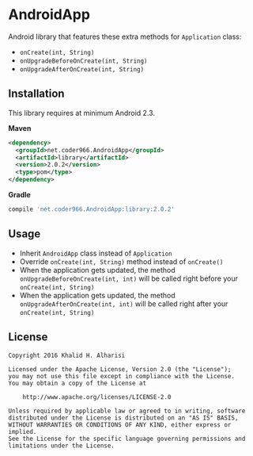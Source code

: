 AndroidApp
===
Android library that features these extra methods for `Application` class:
* `onCreate(int, String)`
* `onUpgradeBeforeOnCreate(int, String)`
* `onUpgradeAfterOnCreate(int, String)`

Installation
---
This library requires at minimum Android 2.3.

**Maven**
```xml
<dependency>
  <groupId>net.coder966.AndroidApp</groupId>
  <artifactId>library</artifactId>
  <version>2.0.2</version>
  <type>pom</type>
</dependency>
```

**Gradle**
```gradle
compile 'net.coder966.AndroidApp:library:2.0.2'
```

Usage
---
* Inherit `AndroidApp` class instead of `Application`
* Override `onCreate(int, String)` method instead of `onCreate()`
* When the application gets updated, the method `onUpgradeBeforeOnCreate(int, int)` will be called right before your `onCreate(int, String)`
* When the application gets updated, the method `onUpgradeAfterOnCreate(int, int)` will be called right after your `onCreate(int, String)`

License
---
```
Copyright 2016 Khalid H. Alharisi

Licensed under the Apache License, Version 2.0 (the "License");
you may not use this file except in compliance with the License.
You may obtain a copy of the License at

    http://www.apache.org/licenses/LICENSE-2.0

Unless required by applicable law or agreed to in writing, software
distributed under the License is distributed on an "AS IS" BASIS,
WITHOUT WARRANTIES OR CONDITIONS OF ANY KIND, either express or implied.
See the License for the specific language governing permissions and
limitations under the License.
```
